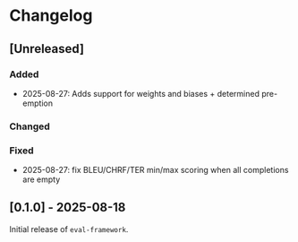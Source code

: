 # Changelog

## [Unreleased]

### Added

- 2025-08-27: Adds support for weights and biases + determined pre-emption

### Changed

### Fixed

- 2025-08-27: fix BLEU/CHRF/TER min/max scoring when all completions are empty

## [0.1.0] - 2025-08-18

Initial release of `eval-framework`.
